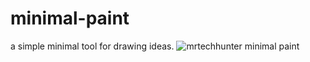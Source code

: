 # minimal-paint
a simple minimal tool for drawing ideas.
![mrtechhunter minimal paint](https://github.com/[mrtechhunter]/[minimal-paint]/blob/[master]/minimal-paint.jpg?raw=true "Minimal Paint")
